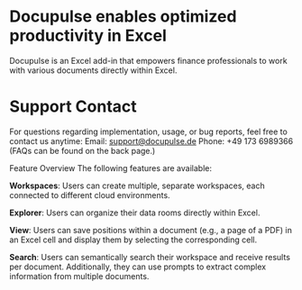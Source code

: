 # Docupulse enables optimized productivity in Excel

Docupulse is an Excel add-in that empowers finance professionals to work with various documents directly within Excel.

# Support Contact
For questions regarding implementation, usage, or bug reports, feel free to contact us anytime:
Email: support@docupulse.de
Phone: +49 173 6989366
(FAQs can be found on the back page.)

Feature Overview
The following features are available:

**Workspaces**: Users can create multiple, separate workspaces, each connected to different cloud environments.

**Explorer**: Users can organize their data rooms directly within Excel.

**View**: Users can save positions within a document (e.g., a page of a PDF) in an Excel cell and display them by selecting the corresponding cell.

**Search**: Users can semantically search their workspace and receive results per document. Additionally, they can use prompts to extract complex information from multiple documents.